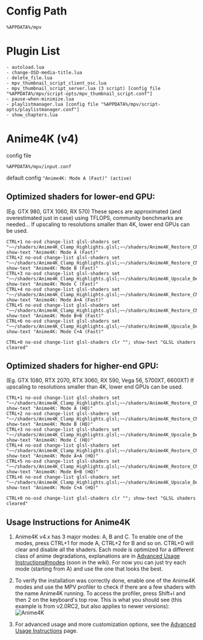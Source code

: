 # Config Path
    %APPDATA%/mpv

# Plugin List

```
- autoload.lua
- change-OSD-media-title.lua
- delete_file.lua
- mpv_thumbnail_script_client_osc.lua
- mpv_thumbnail_script_server.lua (3 script) [config file "%APPDATA%/mpv/script-opts/mpv_thumbnail_script.conf"]
- pause-when-minimize.lua
- playlistmanager.lua [config file "%APPDATA%/mpv/script-opts/playlistmanager.conf"]
- show_chapters.lua
```

# Anime4K (v4)
config file
```
%APPDATA%/mpv/input.conf
```
default config `"Anime4K: Mode A (Fast)" (active)`
## Optimized shaders for lower-end GPU:
(Eg. GTX 980, GTX 1060, RX 570)
These specs are approximated (and overestimated just in case) using TFLOPS, community benchmarks are needed...
If upscaling to resolutions smaller than 4K, lower end GPUs can be used.

```
CTRL+1 no-osd change-list glsl-shaders set "~~/shaders/Anime4K_Clamp_Highlights.glsl;~~/shaders/Anime4K_Restore_CNN_M.glsl;~~/shaders/Anime4K_Upscale_CNN_x2_M.glsl;~~/shaders/Anime4K_AutoDownscalePre_x2.glsl;~~/shaders/Anime4K_AutoDownscalePre_x4.glsl;~~/shaders/Anime4K_Upscale_CNN_x2_S.glsl"; show-text "Anime4K: Mode A (Fast)"
CTRL+2 no-osd change-list glsl-shaders set "~~/shaders/Anime4K_Clamp_Highlights.glsl;~~/shaders/Anime4K_Restore_CNN_Soft_M.glsl;~~/shaders/Anime4K_Upscale_CNN_x2_M.glsl;~~/shaders/Anime4K_AutoDownscalePre_x2.glsl;~~/shaders/Anime4K_AutoDownscalePre_x4.glsl;~~/shaders/Anime4K_Upscale_CNN_x2_S.glsl"; show-text "Anime4K: Mode B (Fast)"
CTRL+3 no-osd change-list glsl-shaders set "~~/shaders/Anime4K_Clamp_Highlights.glsl;~~/shaders/Anime4K_Upscale_Denoise_CNN_x2_M.glsl;~~/shaders/Anime4K_AutoDownscalePre_x2.glsl;~~/shaders/Anime4K_AutoDownscalePre_x4.glsl;~~/shaders/Anime4K_Upscale_CNN_x2_S.glsl"; show-text "Anime4K: Mode C (Fast)"
CTRL+4 no-osd change-list glsl-shaders set "~~/shaders/Anime4K_Clamp_Highlights.glsl;~~/shaders/Anime4K_Restore_CNN_M.glsl;~~/shaders/Anime4K_Upscale_CNN_x2_M.glsl;~~/shaders/Anime4K_Restore_CNN_S.glsl;~~/shaders/Anime4K_AutoDownscalePre_x2.glsl;~~/shaders/Anime4K_AutoDownscalePre_x4.glsl;~~/shaders/Anime4K_Upscale_CNN_x2_S.glsl"; show-text "Anime4K: Mode A+A (Fast)"
CTRL+5 no-osd change-list glsl-shaders set "~~/shaders/Anime4K_Clamp_Highlights.glsl;~~/shaders/Anime4K_Restore_CNN_Soft_M.glsl;~~/shaders/Anime4K_Upscale_CNN_x2_M.glsl;~~/shaders/Anime4K_AutoDownscalePre_x2.glsl;~~/shaders/Anime4K_AutoDownscalePre_x4.glsl;~~/shaders/Anime4K_Restore_CNN_Soft_S.glsl;~~/shaders/Anime4K_Upscale_CNN_x2_S.glsl"; show-text "Anime4K: Mode B+B (Fast)"
CTRL+6 no-osd change-list glsl-shaders set "~~/shaders/Anime4K_Clamp_Highlights.glsl;~~/shaders/Anime4K_Upscale_Denoise_CNN_x2_M.glsl;~~/shaders/Anime4K_AutoDownscalePre_x2.glsl;~~/shaders/Anime4K_AutoDownscalePre_x4.glsl;~~/shaders/Anime4K_Restore_CNN_S.glsl;~~/shaders/Anime4K_Upscale_CNN_x2_S.glsl"; show-text "Anime4K: Mode C+A (Fast)"

CTRL+0 no-osd change-list glsl-shaders clr ""; show-text "GLSL shaders cleared"
```

## Optimized shaders for higher-end GPU:
(Eg. GTX 1080, RTX 2070, RTX 3060, RX 590, Vega 56, 5700XT, 6600XT)
If upscaling to resolutions smaller than 4K, lower end GPUs can be used.
```
CTRL+1 no-osd change-list glsl-shaders set "~~/shaders/Anime4K_Clamp_Highlights.glsl;~~/shaders/Anime4K_Restore_CNN_VL.glsl;~~/shaders/Anime4K_Upscale_CNN_x2_VL.glsl;~~/shaders/Anime4K_AutoDownscalePre_x2.glsl;~~/shaders/Anime4K_AutoDownscalePre_x4.glsl;~~/shaders/Anime4K_Upscale_CNN_x2_M.glsl"; show-text "Anime4K: Mode A (HQ)"
CTRL+2 no-osd change-list glsl-shaders set "~~/shaders/Anime4K_Clamp_Highlights.glsl;~~/shaders/Anime4K_Restore_CNN_Soft_VL.glsl;~~/shaders/Anime4K_Upscale_CNN_x2_VL.glsl;~~/shaders/Anime4K_AutoDownscalePre_x2.glsl;~~/shaders/Anime4K_AutoDownscalePre_x4.glsl;~~/shaders/Anime4K_Upscale_CNN_x2_M.glsl"; show-text "Anime4K: Mode B (HQ)"
CTRL+3 no-osd change-list glsl-shaders set "~~/shaders/Anime4K_Clamp_Highlights.glsl;~~/shaders/Anime4K_Upscale_Denoise_CNN_x2_VL.glsl;~~/shaders/Anime4K_AutoDownscalePre_x2.glsl;~~/shaders/Anime4K_AutoDownscalePre_x4.glsl;~~/shaders/Anime4K_Upscale_CNN_x2_M.glsl"; show-text "Anime4K: Mode C (HQ)"
CTRL+4 no-osd change-list glsl-shaders set "~~/shaders/Anime4K_Clamp_Highlights.glsl;~~/shaders/Anime4K_Restore_CNN_VL.glsl;~~/shaders/Anime4K_Upscale_CNN_x2_VL.glsl;~~/shaders/Anime4K_Restore_CNN_M.glsl;~~/shaders/Anime4K_AutoDownscalePre_x2.glsl;~~/shaders/Anime4K_AutoDownscalePre_x4.glsl;~~/shaders/Anime4K_Upscale_CNN_x2_M.glsl"; show-text "Anime4K: Mode A+A (HQ)"
CTRL+5 no-osd change-list glsl-shaders set "~~/shaders/Anime4K_Clamp_Highlights.glsl;~~/shaders/Anime4K_Restore_CNN_Soft_VL.glsl;~~/shaders/Anime4K_Upscale_CNN_x2_VL.glsl;~~/shaders/Anime4K_AutoDownscalePre_x2.glsl;~~/shaders/Anime4K_AutoDownscalePre_x4.glsl;~~/shaders/Anime4K_Restore_CNN_Soft_M.glsl;~~/shaders/Anime4K_Upscale_CNN_x2_M.glsl"; show-text "Anime4K: Mode B+B (HQ)"
CTRL+6 no-osd change-list glsl-shaders set "~~/shaders/Anime4K_Clamp_Highlights.glsl;~~/shaders/Anime4K_Upscale_Denoise_CNN_x2_VL.glsl;~~/shaders/Anime4K_AutoDownscalePre_x2.glsl;~~/shaders/Anime4K_AutoDownscalePre_x4.glsl;~~/shaders/Anime4K_Restore_CNN_M.glsl;~~/shaders/Anime4K_Upscale_CNN_x2_M.glsl"; show-text "Anime4K: Mode C+A (HQ)"

CTRL+0 no-osd change-list glsl-shaders clr ""; show-text "GLSL shaders cleared"
```

## Usage Instructions for Anime4K

1. Anime4K v4.x has 3 major modes: A, B and C. To enable one of the modes, press CTRL+1 for mode A, CTRL+2 for B and so on. CTRL+0 will clear and disable all the shaders. Each mode is optimized for a different class of anime degradations, explanations are in [Advanced Usage Instructions#modes](https://github.com/bloc97/Anime4K/blob/master/md/GLSL_Instructions_Advanced.md#modes) (soon in the wiki). For now you can just try each mode (starting from A) and use the one that looks the best.

2. To verify the installation was correctly done, enable one of the Anime4K modes and use the MPV profiler to check if there are a few shaders with the name Anime4K running. To access the profiler, press Shift+I and then 2 on the keyboard's top row.
This is what you should see (this example is from v2.0RC2, but also applies to newer versions):
![Anime4K](https://raw.githubusercontent.com/bloc97/Anime4K/master/results/MPV_Profiler.png)

3. For advanced usage and more customization options, see the [Advanced Usage Instructions](https://github.com/bloc97/Anime4K/blob/master/md/GLSL_Instructions_Advanced.md) page.
